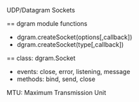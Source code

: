 UDP/Datagram Sockets

== dgram module functions

* dgram.createSocket(options[,callback])
* dgram.createSocket(type[,callback])

== class: dgram.Socket

* events:  close, error, listening, message
* methods: bind, send, close

MTU: Maximum Transmission Unit
